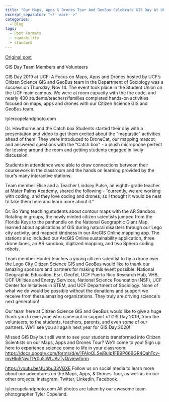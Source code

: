 ```yaml
---
title: "Our Maps, Apps & Drones Tour And GeoBus Celebrate GIS Day At UCF"
excerpt_separator: "<!--more-->"
categories:
  - Blog
tags:
  - Post Formats
  - readability
  - standard
---
```

[Original post](https://www.citizensciencegis.org/blog/gisday19)

GIS Day Team Members and Volunteers

GIS Day 2019 at UCF: A Focus on Maps, Apps and Drones hosted by UCF’s Citizen Science GIS and GeoBus team in the Department of Sociology was a success on Thursday, Nov 14. The event took place in the Student Union on the UCF main campus. We were at room capacity with the fire code, and nearly 400 students/teachers/families completed hands-on activities focused on maps, apps and drones with our Citizen Science GIS and GeoBus team.


tylercopelandphoto.com

Dr. Hawthorne and the Catch box
Students started their day with a presentation and video to get them excited about the "maptastic" activities ahead of them. They were introduced to DroneCat, our mapping mascot, and answered questions with the "Catch box" - a plush microphone perfect for tossing around the room and getting students engaged in lively discussion.

Students in attendance were able to draw connections between their coursework in the classroom and the hands on learning provided by the tour's many interactive stations.


Team member Elise and a Teacher
Lindsey Pulse, an eighth-grade teacher at Mater Palms Academy, shared the following - “currently, we are working with coding, and they love coding and drones, so I thought it would be neat to take them here and learn more about it.”


Dr. Bo Yang teaching students about contour maps with the AR Sandbox
Rotating in groups, the newly minted citizen scientists jumped from the Florida Keys to the panhandle on the National Geographic Giant Map, learned about applications of GIS during natural disasters through our Lego city activity, and mapped kindness in our ArcGIS Online mapping app. The stations also included our ArcGIS Online sustainability application, three drone lanes, an AR sandbox, digitized mapping, and two Sphero coding robots.


Team member Hunter teaches a young citizen scientist to fly a drone over the Lego City
Citizen Science GIS and GeoBus would like to thank our amazing sponsors and partners for making this event possible: National Geographic Education, Esri, GeoTel, UCF Puerto Rico Research Hub, VHB, UCF Utilities and Energy Services, National Science Foundation (NSF), UCF Center for Initiatives in STEM, and UCF Department of Sociology. None of what we do would be possible without the donations and support we receive from these amazing organizations. They truly are driving science's next generation!

Our team here at Citizen Science GIS and GeoBus would like to give a huge thank you to everyone who came out in support of GIS Day 2019, from the volunteers, to the students, teachers, parents, and even some of our partners. We'll see you all again next year for GIS Day 2020!

Missed GIS Day but still want to see your students transformed into Citizen Scientists on our Maps, Apps and Drones Tour? We'll come to you! Sign up here to experience science come to life in your classroom:
https://docs.google.com/forms/d/e/1FAIpQLSeiBuIp1FB9P66BGR4QahTcy-mvHIq5NwiTPr0u5lWtUAyTyQ/viewform

https://youtu.be/JUqbu33VGXE
Follow us on social media to learn more about our adventures on the Maps, Apps, & Drones Tour, as well as on our other projects: Instagram, Twitter, LinkedIn, Facebook.

tylercopelandphoto.com
All photos are taken by our awesome team photographer Tyler Copeland.